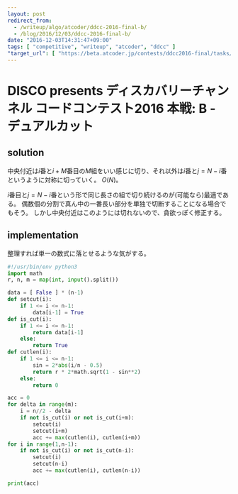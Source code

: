 ```yaml
---
layout: post
redirect_from:
  - /writeup/algo/atcoder/ddcc-2016-final-b/
  - /blog/2016/12/03/ddcc-2016-final-b/
date: "2016-12-03T14:31:47+09:00"
tags: [ "competitive", "writeup", "atcoder", "ddcc" ]
"target_url": [ "https://beta.atcoder.jp/contests/ddcc2016-final/tasks/ddcc_2016_final_b" ]
---
```


# DISCO presents ディスカバリーチャンネル コードコンテスト2016 本戦: B - デュアルカット

## solution

中央付近は$i$番と$i+M$番目の$M$組をいい感じに切り、それ以外は$i$番と$j = N-i$番というように対称に切っていく。
$O(N)$。

$i$番目と$j = N-i$番という形で同じ長さの組で切り続けるのが(可能なら)最適である。
偶数個の分割で真ん中の一番長い部分を単独で切断することになる場合でもそう。
しかし中央付近はこのようには切れないので、貪欲っぽく修正する。

## implementation

整理すれば単一の数式に落とせるような気がする。

``` python
#!/usr/bin/env python3
import math
r, n, m = map(int, input().split())

data = [ False ] * (n-1)
def setcut(i):
    if 1 <= i <= n-1:
        data[i-1] = True
def is_cut(i):
    if 1 <= i <= n-1:
        return data[i-1]
    else:
        return True
def cutlen(i):
    if 1 <= i <= n-1:
        sin = 2*abs(i/n - 0.5)
        return r * 2*math.sqrt(1 - sin**2)
    else:
        return 0

acc = 0
for delta in range(m):
    i = n//2 - delta
    if not is_cut(i) or not is_cut(i+m):
        setcut(i)
        setcut(i+m)
        acc += max(cutlen(i), cutlen(i+m))
for i in range(1,n-1):
    if not is_cut(i) or not is_cut(n-i):
        setcut(i)
        setcut(n-i)
        acc += max(cutlen(i), cutlen(n-i))

print(acc)
```

